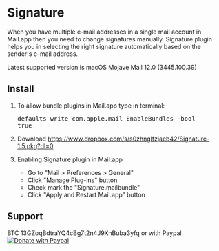 Signature
=========

When you have multiple e-mail addresses in a single mail account in Mail.app then you need to change signatures manually. Signature plugin helps you in selecting the right signature automatically based on the sender's e-mail address.

Latest supported version is macOS Mojave Mail 12.0 (3445.100.39)

Install
-------

1. To allow bundle plugins in Mail.app type in terminal: <pre>defaults write com.apple.mail EnableBundles -bool true</pre>

2. Download https://www.dropbox.com/s/s0zhnglfzjaeb42/Signature-1.5.pkg?dl=0

3. Enabling Signature plugin in Mail.app
   - Go to "Mail > Preferences > General"
   - Click "Manage Plug-ins" button
   - Check mark the "Signature.mailbundle"
   - Click "Apply and Restart Mail.app" button

Support
-------

BTC 13GZoqBdtraYQ4cBg7t2n4J9XnBuba3yfq or with Paypal [![Donate with Paypal](https://www.paypalobjects.com/webstatic/en_US/btn/btn_donate_pp_142x27.png)](https://www.paypal.com/cgi-bin/webscr?cmd=_s-xclick&hosted_button_id=6EHPY7RM8A4JY)
